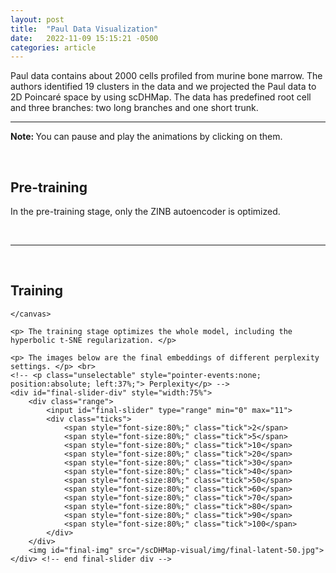 ```yaml
---
layout: post
title:  "Paul Data Visualization"
date:   2022-11-09 15:15:21 -0500
categories: article
---
```



<!-- For more information about the gif play/pause button library (gifa11y) being used,
	please see https://github.com/adamchaboryk/gifa11y -->

<!-- html elements can be inserted anywhere (before main, in main, after main) -->
<!-- However, if you want any gifs with a play/pause button, they must go after <main class="container"> -->
Paul data contains about 2000 cells profiled from murine bone marrow. 
The authors identified 19 clusters in the data and we projected the Paul data to 2D Poincaré space by using scDHMap. 
The data has predefined root cell and three branches: two long branches and one short trunk.


---

<strong> Note: </strong> You can pause and play the animations by clicking on them.
<div>
<br>
	<h2>Pre-training</h2>
	<div class="gif-container">
		<canvas class="pre-training-canvas" id="pre-training-canvas"> </canvas>
		<div id="pause-btn" class="pause-btn"></div>
	</div>
	<p> In the pre-training stage, only the ZINB autoencoder is optimized. <br>
<div>
<br>
<hr>
<br>
	<h2>Training</h2>
	<canvas class="training-canvas" id="training-canvas">

	</canvas>

	<p> The training stage optimizes the whole model, including the hyperbolic t-SNE regularization. </p>

	<p> The images below are the final embeddings of different perplexity settings. </p> <br>
	<!-- <p class="unselectable" style="pointer-events:none; position:absolute; left:37%;"> Perplexity</p> -->
	<div id="final-slider-div" style="width:75%">
		<div class="range">
			<input id="final-slider" type="range" min="0" max="11">
			<div class="ticks">
				<span style="font-size:80%;" class="tick">2</span>
				<span style="font-size:80%;" class="tick">5</span>
				<span style="font-size:80%;" class="tick">10</span>
				<span style="font-size:80%;" class="tick">20</span>
				<span style="font-size:80%;" class="tick">30</span>
				<span style="font-size:80%;" class="tick">40</span>
				<span style="font-size:80%;" class="tick">50</span>
				<span style="font-size:80%;" class="tick">60</span>
				<span style="font-size:80%;" class="tick">70</span>
				<span style="font-size:80%;" class="tick">80</span>
				<span style="font-size:80%;" class="tick">90</span>
				<span style="font-size:80%;" class="tick">100</span>
			</div>
		</div>
		<img id="final-img" src="/scDHMap-visual/img/final-latent-50.jpg">
	</div> <!-- end final-slider div -->

<style>
	
</style>
<link rel="stylesheet" type="text/css" href="/scDHMap-visual/slider.css">
<script type="text/javascript" src="/scDHMap-visual/slideshow.js"></script>
<script type="text/javascript" src="/scDHMap-visual/gifler.js"></script>
<script type="text/javascript" src="/scDHMap-visual/run-gifler.js"></script>
<script src="https://ajax.googleapis.com/ajax/libs/jquery/3.5.1/jquery.min.js"></script>
<script>
	var valMap = new Map([
		[0, 2], [1, 5], [2, 10], [3, 20], [4, 30],
		[5, 40], [6, 50], [7, 60], [8, 70], [9, 80], 
		[10, 90], [11, 100]
	]);
	$("#pre-slider").on("change", function(e){
		let key = parseInt($(this).val());
		let val = valMap.get(key);
		console.log(`${key} : ${val}`);
		$("#pre-img").attr("src", `/scDHMap-visual/img/pre-latent-${val}.jpg`);
	});

	$("#final-slider").on("change", function(e){
		let key = parseInt($(this).val());
		let val = valMap.get(key);
		console.log(`${key} : ${val}`);
		$("#final-img").attr("src", `/scDHMap-visual/img/final-latent-${val}.jpg`);
	});
</script>



